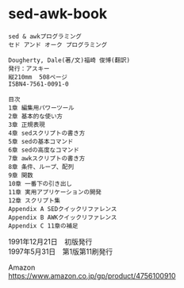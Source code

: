 # sed-awk-book
```
sed & awkプログラミング
セド アンド オーク プログラミング

Dougherty, Dale(著/文)福崎 俊博(翻訳)
発行：アスキー
縦210mm  508ページ
ISBN4-7561-0091-0

目次
1章 編集用パワーツール
2章 基本的な使い方
3章 正規表現
4章 sedスクリプトの書き方
5章 sedの基本コマンド
6章 sedの高度なコマンド
7章 awkスクリプトの書き方
8章 条件、ループ、配列
9章 関数
10章 一番下の引き出し
11章 実用アプリケーションの開発
12章 スクリプト集
Appendix A SEDクイックリファレンス
Appendix B AWKクイックリファレンス
Appendix C 11章の補足
```
1991年12月21日　初版発行  
1997年5月31日　第1版第11刷発行  
  
Amazon  
https://www.amazon.co.jp/gp/product/4756100910